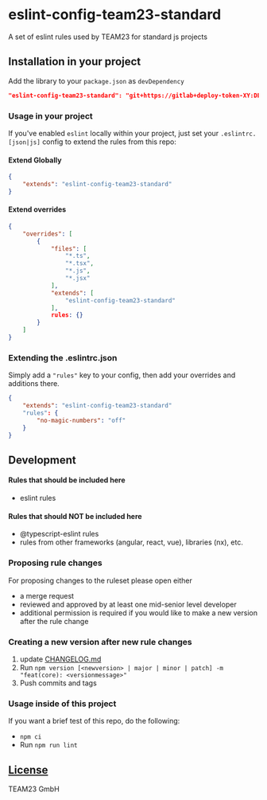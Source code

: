 # eslint-config-team23-standard

A set of eslint rules used by TEAM23 for standard js projects

## Installation in your project
Add the library to your `package.json` as `devDependency`

```json
"eslint-config-team23-standard": "git+https://gitlab+deploy-token-XY:DEPLOY_TOKEN_PW@git.team23.de/team23/eslint-config-team23-standard.git#v1.0.5",
```

### Usage in your project

If you've enabled `eslint` locally within your project, just set your `.eslintrc.[json|js]` config to extend the rules from this repo:

#### Extend Globally
```json
{
    "extends": "eslint-config-team23-standard"
}
```

#### Extend overrides
```json
{
    "overrides": [
        {
            "files": [
                "*.ts",
                "*.tsx",
                "*.js",
                "*.jsx"
            ],
            "extends": [
                "eslint-config-team23-standard"
            ],
            rules: {}
        }
    ]
}
```

### Extending the .eslintrc.json

Simply add a `"rules"` key to your config, then add your overrides and additions there.

```json
{
    "extends": "eslint-config-team23-standard"
    "rules": {
        "no-magic-numbers": "off"
    }
}
```

## Development

#### Rules that should be included here
 - eslint rules

#### Rules that should NOT be included here
 - @typescript-eslint rules
 - rules from other frameworks (angular, react, vue), libraries (nx), etc.

### Proposing rule changes

For proposing changes to the ruleset please open either

-   a merge request
-   reviewed and approved by at least one mid-senior level developer
-   additional permission is required if you would like to make a new version after the rule change

### Creating a new version after new rule changes

1) update [CHANGELOG.md](CHANGELOG.md)
2) Run `npm version [<newversion> | major | minor | patch] -m "feat(core): <versionmessage>"`
3) Push commits and tags

### Usage inside of this project 

If you want a brief test of this repo, do the following:

- `npm ci`
- Run `npm run lint`

## [License](LICENSE)
TEAM23 GmbH
